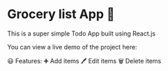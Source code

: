 
# Grocery list App 📝

This is a super simple Todo App built using React.js 

You can view a live demo of the project here:

😃 Features:
➕ Add items
🖊️ Edit items
🗑️ Delete items
